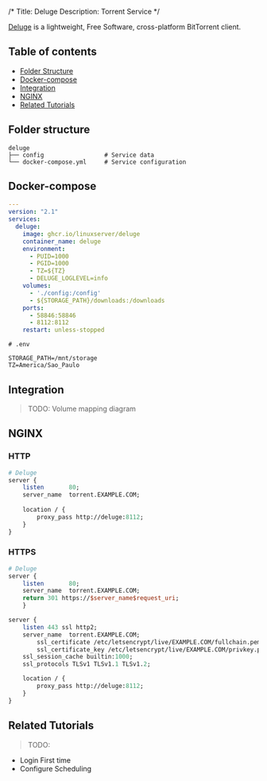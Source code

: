 /*
Title: Deluge
Description: Torrent Service
*/

[Deluge](http://deluge-torrent.org/) is a lightweight, Free Software, cross-platform BitTorrent client.

## Table of contents
- [Folder Structure](#folder-structure)
- [Docker-compose](#docker-compose)
- [Integration](#integration)
- [NGINX](#nginx)
- [Related Tutorials](#related-tutorials)

## Folder structure

```
deluge
├── config                 # Service data
└── docker-compose.yml     # Service configuration
```
## Docker-compose
```yaml
---
version: "2.1"
services:
  deluge:
    image: ghcr.io/linuxserver/deluge
    container_name: deluge
    environment:
      - PUID=1000
      - PGID=1000
      - TZ=${TZ}
      - DELUGE_LOGLEVEL=info
    volumes:
      - './config:/config'
      - ${STORAGE_PATH}/downloads:/downloads
    ports:
      - 58846:58846
      - 8112:8112
    restart: unless-stopped
```

```
# .env

STORAGE_PATH=/mnt/storage
TZ=America/Sao_Paulo
```
## Integration

> TODO: Volume mapping diagram
## NGINX

### HTTP

```perl
# Deluge
server {
    listen       80;
    server_name  torrent.EXAMPLE.COM;
    
    location / {
        proxy_pass http://deluge:8112;
    }
}
```

### HTTPS

```perl
# Deluge
server {
    listen       80;
    server_name  torrent.EXAMPLE.COM;
    return 301 https://$server_name$request_uri;
    }

server {
    listen 443 ssl http2;
    server_name  torrent.EXAMPLE.COM;
        ssl_certificate /etc/letsencrypt/live/EXAMPLE.COM/fullchain.pem;
        ssl_certificate_key /etc/letsencrypt/live/EXAMPLE.COM/privkey.pem;
    ssl_session_cache builtin:1000;
    ssl_protocols TLSv1 TLSv1.1 TLSv1.2;

    location / {
        proxy_pass http://deluge:8112;
    }
}
```

## Related Tutorials

> TODO:
 - Login First time
 - Configure Scheduling

